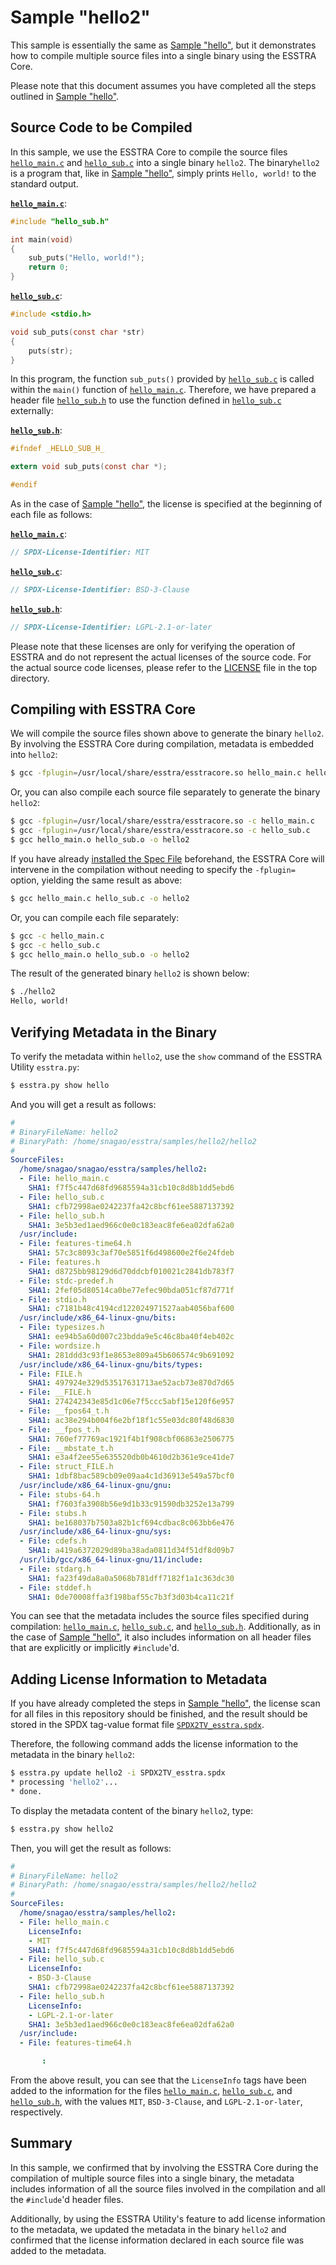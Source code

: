 # Sample "hello2"

This sample is essentially the same as [Sample "hello"](../hello/README.md),
but it demonstrates how to compile multiple source files into a single binary
using the ESSTRA Core.

Please note that this document assumes you have completed all the steps
outlined in [Sample "hello"](../hello/README.md).

## Source Code to be Compiled

In this sample, we use the ESSTRA Core to compile the source files
[`hello_main.c`](./hello_main.c) and [`hello_sub.c`](./hello_sub.c)
into a single binary `hello2`. The binary`hello2` is a program that,
like in [Sample "hello"](../hello/README.md),
simply prints `Hello, world!` to the standard output.

**[`hello_main.c`](./hello_main.c)**:
```c
#include "hello_sub.h"

int main(void)
{
    sub_puts("Hello, world!");
    return 0;
}
```

**[`hello_sub.c`](./hello_sub.c)**:
```c
#include <stdio.h>

void sub_puts(const char *str)
{
    puts(str);
}
```

In this program, the function `sub_puts()` provided by
[`hello_sub.c`](./hello_sub.c) is called within the `main()` function of
[`hello_main.c`](./hello_main.c). Therefore, we have prepared a header file
[`hello_sub.h`](./hello_sub.h) to use the function defined in
[`hello_sub.c`](./hello_sub.c) externally:

**[`hello_sub.h`](./hello_sub.h)**:
```c
#ifndef _HELLO_SUB_H_

extern void sub_puts(const char *);

#endif
```

As in the case of [Sample "hello"](../hello/README.md), the license is
specified at the beginning of each file as follows:

**[`hello_main.c`](./hello_main.c)**:
```c
// SPDX-License-Identifier: MIT
```

**[`hello_sub.c`](./hello_sub.c)**:
```c
// SPDX-License-Identifier: BSD-3-Clause
```

**[`hello_sub.h`](./hello_sub.h)**:
```c
// SPDX-License-Identifier: LGPL-2.1-or-later
```

Please note that these licenses are only for verifying the operation of ESSTRA
and do not represent the actual licenses of the source code. For the actual
source code licenses, please refer to the [LICENSE](../../LICENSE) file in the
top directory.

## Compiling with ESSTRA Core

We will compile the source files shown above to generate the binary
`hello2`. By involving the ESSTRA Core during compilation, metadata is embedded
into `hello2`:

```sh
$ gcc -fplugin=/usr/local/share/esstra/esstracore.so hello_main.c hello_sub.c -o hello2
```

Or, you can also compile each source file separately to generate the binary `hello2`:

```sh
$ gcc -fplugin=/usr/local/share/esstra/esstracore.so -c hello_main.c
$ gcc -fplugin=/usr/local/share/esstra/esstracore.so -c hello_sub.c
$ gcc hello_main.o hello_sub.o -o hello2
```

If you have already [installed the Spec File](../../README.md) beforehand, the
ESSTRA Core will intervene in the compilation without needing to specify the
`-fplugin=` option, yielding the same result as above:

```sh
$ gcc hello_main.c hello_sub.c -o hello2
```

Or, you can compile each file separately:

```sh
$ gcc -c hello_main.c
$ gcc -c hello_sub.c
$ gcc hello_main.o hello_sub.o -o hello2
```

The result of the generated binary `hello2` is shown below:

```sh
$ ./hello2
Hello, world!
```

## Verifying Metadata in the Binary

To verify the metadata within `hello2`,
use the `show` command of the ESSTRA Utility `esstra.py`:

```sh
$ esstra.py show hello
```

And you will get a result as follows:

```yaml
#
# BinaryFileName: hello2
# BinaryPath: /home/snagao/esstra/samples/hello2/hello2
#
SourceFiles:
  /home/snagao/snagao/esstra/samples/hello2:
  - File: hello_main.c
    SHA1: f7f5c447d68fd9685594a31cb10c8d8b1dd5ebd6
  - File: hello_sub.c
    SHA1: cfb72998ae0242237fa42c8bcf61ee5887137392
  - File: hello_sub.h
    SHA1: 3e5b3ed1aed966c0e0c183eac8fe6ea02dfa62a0
  /usr/include:
  - File: features-time64.h
    SHA1: 57c3c8093c3af70e5851f6d498600e2f6e24fdeb
  - File: features.h
    SHA1: d8725bb98129d6d70ddcbf010021c2841db783f7
  - File: stdc-predef.h
    SHA1: 2fef05d80514ca0be77efec90bda051cf87d771f
  - File: stdio.h
    SHA1: c7181b48c4194cd122024971527aab4056baf600
  /usr/include/x86_64-linux-gnu/bits:
  - File: typesizes.h
    SHA1: ee94b5a60d007c23bdda9e5c46c8ba40f4eb402c
  - File: wordsize.h
    SHA1: 281ddd3c93f1e8653e809a45b606574c9b691092
  /usr/include/x86_64-linux-gnu/bits/types:
  - File: FILE.h
    SHA1: 497924e329d53517631713ae52acb73e870d7d65
  - File: __FILE.h
    SHA1: 274242343e85d1c06e7f5ccc5abf15e120f6e957
  - File: __fpos64_t.h
    SHA1: ac38e294b004f6e2bf18f1c55e03dc80f48d6830
  - File: __fpos_t.h
    SHA1: 760ef77769ac1921f4b1f908cbf06863e2506775
  - File: __mbstate_t.h
    SHA1: e3a4f2ee55e635520db0b4610d2b361e9ce41de7
  - File: struct_FILE.h
    SHA1: 1dbf8bac589cb09e09aa4c1d36913e549a57bcf0
  /usr/include/x86_64-linux-gnu/gnu:
  - File: stubs-64.h
    SHA1: f7603fa3908b56e9d1b33c91590db3252e13a799
  - File: stubs.h
    SHA1: be168037b7503a82b1cf694cdbac8c063bb6e476
  /usr/include/x86_64-linux-gnu/sys:
  - File: cdefs.h
    SHA1: a419a6372029d89ba38ada0811d34f51df8d09b7
  /usr/lib/gcc/x86_64-linux-gnu/11/include:
  - File: stdarg.h
    SHA1: fa23f49da8a0a5068b781dff7182f1a1c363dc30
  - File: stddef.h
    SHA1: 0de70008ffa3f198baf55c7b3f3d03b4ca11c21f
```

You can see that the metadata includes the source files specified during
compilation: [`hello_main.c`](./hello_main.c), [`hello_sub.c`](./hello_sub.c),
and [`hello_sub.h`](./hello_sub.h). Additionally, as in the case of [Sample
"hello"](../hello/README.md), it also includes information on all header files
that are explicitly or implicitly `#include`'d.

## Adding License Information to Metadata

If you have already completed the steps in
[Sample "hello"](../hello/README.md), the license scan for all files in
this repository should be finished,
and the result should be stored in the SPDX tag-value
format file [`SPDX2TV_esstra.spdx`](../output-examples/SPDX2TV_esstra.spdx).

Therefore, the following command adds the license information to the metadata
in the binary `hello2`:

```sh
$ esstra.py update hello2 -i SPDX2TV_esstra.spdx
* processing 'hello2'...
* done.
```

To display the metadata content of the binary `hello2`, type:

```sh
$ esstra.py show hello2
```

Then, you will get the result as follows:

```yaml
#
# BinaryFileName: hello2
# BinaryPath: /home/snagao/esstra/samples/hello2/hello2
#
SourceFiles:
  /home/snagao/esstra/samples/hello2:
  - File: hello_main.c
    LicenseInfo:
    - MIT
    SHA1: f7f5c447d68fd9685594a31cb10c8d8b1dd5ebd6
  - File: hello_sub.c
    LicenseInfo:
    - BSD-3-Clause
    SHA1: cfb72998ae0242237fa42c8bcf61ee5887137392
  - File: hello_sub.h
    LicenseInfo:
    - LGPL-2.1-or-later
    SHA1: 3e5b3ed1aed966c0e0c183eac8fe6ea02dfa62a0
  /usr/include:
  - File: features-time64.h

       :

```

From the above result, you can see that the `LicenseInfo` tags have been added
to the information for the files [`hello_main.c`](./hello_main.c),
[`hello_sub.c`](./hello_sub.c), and [`hello_sub.h`](./hello_sub.h), with the
values `MIT`, `BSD-3-Clause`, and `LGPL-2.1-or-later`, respectively.

## Summary

In this sample, we confirmed that by involving the ESSTRA Core during the
compilation of multiple source files into a single binary, the metadata
includes information of all the source files involved in the compilation and
all the `#include`'d header files.

Additionally, by using the ESSTRA Utility's feature to add license information
to the metadata, we updated the metadata in the binary `hello2` and confirmed
that the license information declared in each source file was added to the
metadata.
